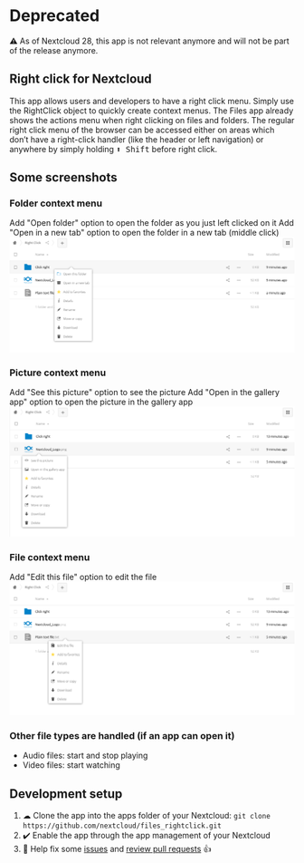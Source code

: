 # Deprecated
⚠️ As of Nextcloud 28, this app is not relevant anymore and will not be part of the release anymore.

## Right click for Nextcloud
  This app allows users and developers to have a right click menu.
  Simply use the RightClick object to quickly create context menus.
  The Files app already shows the actions menu when right clicking on files and folders.
  The regular right click menu of the browser can be accessed either on areas which don’t have a right-click handler (like the header or left navigation) or anywhere by simply holding <kbd>⬆ Shift</kbd> before right click.

## Some screenshots
### Folder context menu
  Add "Open folder" option to open the folder as you just left clicked on it
  Add "Open in a new tab" option to open the folder in a new tab (middle click)
![alt text](https://raw.githubusercontent.com/NastuzziSamy/files_rightclick/master/screenshots/folder.png)

### Picture context menu
  Add "See this picture" option to see the picture
  Add "Open in the gallery app" option to open the picture in the gallery app
![alt text](https://raw.githubusercontent.com/NastuzziSamy/files_rightclick/master/screenshots/picture.png)

### File context menu
  Add "Edit this file" option to edit the file
![alt text](https://raw.githubusercontent.com/NastuzziSamy/files_rightclick/master/screenshots/file.png)

### Other file types are handled (if an app can open it)
- Audio files: start and stop playing
- Video files: start watching

## Development setup
1. ☁ Clone the app into the apps folder of your Nextcloud: `git clone https://github.com/nextcloud/files_rightclick.git`
2. ✔️ Enable the app through the app management of your Nextcloud
3. 🎉 Help fix some [issues](https://github.com/nextcloud/files_rightclick/issues) and [review pull requests](https://github.com/nextcloud/files_rightclick/pulls) 👍
